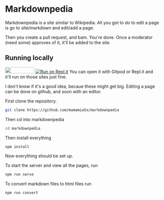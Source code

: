 # Markdownpedia
Markdownpedia is a site similar to Wikipedia. All you got to do to edit a page is go to site/markdown and edit/add a page.

Then you create a pull request, and bam. You're done. Once a moderator (need some) approves of it, it'll be added to the site.

## Running locally
[<img src="https://gitpod.io/button/open-in-gitpod.svg" width="95" height="20" 
/>](https://gitpod.io/from-referrer/)
[![Run on Repl.it](https://repl.it/badge/github/mamamia5x/Award-Gen)](https://repl.it/github/mamamia5x/Award-Gen)
You can open it with Gitpod or Repl.it and it'll run on those sites just fine.

I don't know if it's a good idea, becaue these might get big. Editing a page can be done on github, and soon with an editor.

First clone the repository.
```sh
git clone https://github.com/mamamia5x/markdownpedia
```
Then cd into markdownpedia
```sh
cd markdownpedia
```
Then install everything
```sh
npm install
```
Now everything should be set up.

To start the server and view all the pages, run 
```sh
npm run serve
```
To convert markdown files to html files run
```sh
npm run convert
```
